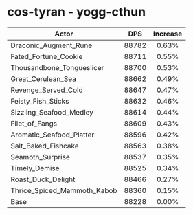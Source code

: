 # cos-tyran - yogg-cthun
| Actor | DPS | Increase |
|---|:---:|:---:|
|Draconic_Augment_Rune|88782|0.63%|
|Fated_Fortune_Cookie|88711|0.55%|
|Thousandbone_Tongueslicer|88700|0.53%|
|Great_Cerulean_Sea|88662|0.49%|
|Revenge_Served_Cold|88647|0.47%|
|Feisty_Fish_Sticks|88632|0.46%|
|Sizzling_Seafood_Medley|88614|0.44%|
|Filet_of_Fangs|88609|0.43%|
|Aromatic_Seafood_Platter|88596|0.42%|
|Salt_Baked_Fishcake|88563|0.38%|
|Seamoth_Surprise|88537|0.35%|
|Timely_Demise|88525|0.34%|
|Roast_Duck_Delight|88466|0.27%|
|Thrice_Spiced_Mammoth_Kabob|88360|0.15%|
|Base|88228|0.00%|
